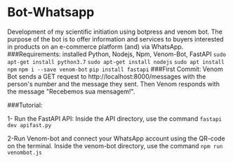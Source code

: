 # Bot-Whatsapp
Development of my scientific initiation using botpress and venom bot.
The purpose of the bot is to offer information and services to buyers interested in products on an e-commerce platform (and) via WhatsApp.
###Requirements: installed Python, Nodejs, Npm, Venom-Bot, FastAPI
```sudo apt-get install python3.7``` ```sudo apt-get install nodejs``` ```sudo apt install npm``` ```npm i --save venom-bot``` ```pip install fastapi```
###First Commit:
Venom Bot sends a GET request to http://localhost:8000/messages with the person's number and the message they sent. Then Venom responds with the message "Recebemos sua mensagem!".

###Tutorial: 

1- Run the FastAPI API:
Inside the API directory, use the command ```fastapi dev apifast.py```

2-Run Venom-bot and connect your WhatsApp account using the QR-code on the terminal.
Inside the venom-bot directory, use the command
```npm run venombot.js```
